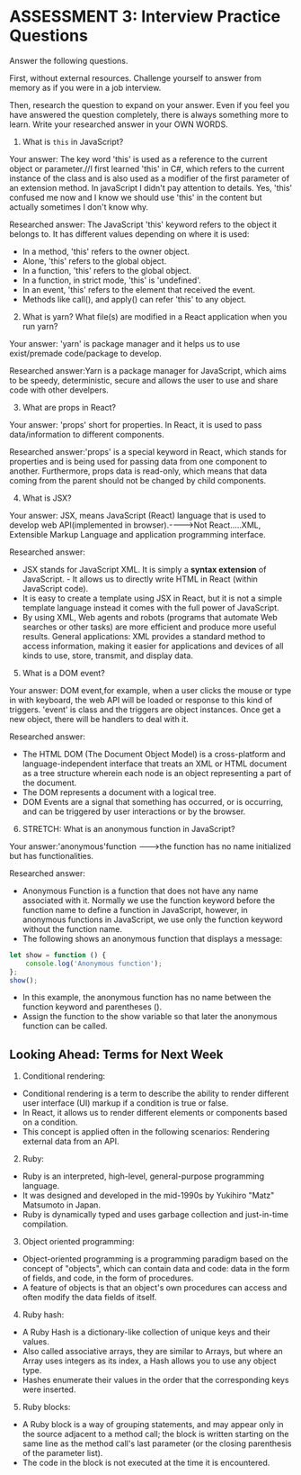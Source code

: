 # ASSESSMENT 3: Interview Practice Questions

Answer the following questions.

First, without external resources. Challenge yourself to answer from memory as if you were in a job interview.

Then, research the question to expand on your answer. Even if you feel you have answered the question completely, there is always something more to learn. Write your researched answer in your OWN WORDS.


1. What is `this` in JavaScript?

  Your answer: The key word 'this' is used as a reference to the current object or parameter.//I first learned 'this' in C#, which refers to the current instance of the class and is also used as a modifier of the first parameter of an extension method. In javaScript I didn't pay attention to details. Yes, 'this' confused me now and I know we should use 'this' in the content but actually sometimes I don't know why. 

  Researched answer: The JavaScript 'this' keyword refers to the object it belongs to. It has different values depending on where it is used:
  - In a method, 'this' refers to the owner object.
  - Alone, 'this' refers to the global object.
  - In a function, 'this' refers to the global object.
  - In a function, in strict mode, 'this' is 'undefined'.
  - In an event, 'this' refers to the element that received the event.
  - Methods like call(), and apply() can refer 'this' to any object.


2. What is yarn? What file(s) are modified in a React application when you run yarn?

  Your answer: 'yarn' is package manager and it helps us to use exist/premade code/package to develop. 

  Researched answer:Yarn is a package manager for JavaScript, which aims to be speedy, deterministic, secure and allows the user to use and share code with other develpers.  


3. What are props in React?

  Your answer: 'props' short for properties. In React, it is used to pass data/information to different components. 

  Researched answer:'props' is a special keyword in React, which stands for properties and is being used for passing data from one component to another. Furthermore, props data is read-only, which means that data coming from the parent should not be changed by child components.


4. What is JSX?

  Your answer: JSX, means JavaScript (React) language that is used to develop web API(implemented in browser).---->Not React.....XML, Extensible Markup Language and application programming interface.

  Researched answer: 
  - JSX stands for JavaScript XML. It is simply a **syntax extension** of JavaScript. - It allows us to directly write HTML in React (within JavaScript code). 
  - It is easy to create a template using JSX in React, but it is not a simple template language instead it comes with the full power of JavaScript.
  - By using XML, Web agents and robots (programs that automate Web searches or other tasks) are more efficient and produce more useful results. General applications: XML provides a standard method to access information, making it easier for applications and devices of all kinds to use, store, transmit, and display data.


5. What is a DOM event?

  Your answer: DOM event,for example, when a user clicks the mouse or type in with keyboard, the web API will be loaded or response to this kind of triggers. 'event' is class and the triggers are object instances. Once get a new object, there will be handlers to deal with it.

  Researched answer:
  - The HTML DOM (The Document Object Model) is a cross-platform and language-independent interface that treats an XML or HTML document as a tree structure wherein each node is an object representing a part of the document. 
  - The DOM represents a document with a logical tree.
  - DOM Events are a signal that something has occurred, or is occurring, and can be triggered by user interactions or by the browser.



6. STRETCH: What is an anonymous function in JavaScript?

  Your answer:'anonymous'function --->the function has no name initialized but has functionalities.  

  Researched answer:
  - Anonymous Function is a function that does not have any name associated with it. Normally we use the function keyword before the function name to define a function in JavaScript, however, in anonymous functions in JavaScript, we use only the function keyword without the function name.
  - The following shows an anonymous function that displays a message:

  ```JavaScript
  let show = function () {
      console.log('Anonymous function');
  };
  show();
  ```
  - In this example, the anonymous function has no name between the function keyword and parentheses ().
  - Assign the function to the show variable so that later the anonymous function can be called.


## Looking Ahead: Terms for Next Week

1. Conditional rendering: 
- Conditional rendering is a term to describe the ability to render different user interface (UI) markup if a condition is true or false. 
- In React, it allows us to render different elements or components based on a condition. 
- This concept is applied often in the following scenarios: Rendering external data from an API.

2. Ruby:
- Ruby is an interpreted, high-level, general-purpose programming language. 
- It was designed and developed in the mid-1990s by Yukihiro "Matz" Matsumoto in Japan. 
- Ruby is dynamically typed and uses garbage collection and just-in-time compilation.

3. Object oriented programming:
- Object-oriented programming is a programming paradigm based on the concept of "objects", which can contain data and code: data in the form of fields, and code, in the form of procedures. 
- A feature of objects is that an object's own procedures can access and often modify the data fields of itself.

4. Ruby hash:
- A Ruby Hash is a dictionary-like collection of unique keys and their values. 
- Also called associative arrays, they are similar to Arrays, but where an Array uses integers as its index, a Hash allows you to use any object type.
- Hashes enumerate their values in the order that the corresponding keys were inserted.

5. Ruby blocks:
- A Ruby block is a way of grouping statements, and may appear only in the source adjacent to a method call; the block is written starting on the same line as the method call's last parameter (or the closing parenthesis of the parameter list). 
- The code in the block is not executed at the time it is encountered.